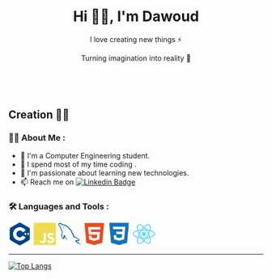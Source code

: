 <h1 align="center"> Hi 👋🏻, I'm Dawoud</br> 
</h1>
<p align="center">I love creating new things ⚡</p>
<p align="center">Turning imagination into reality 🚀</p>
<p align="center">

 <a href="https://dawoud007.github.io/pw4m/" target="_blank"><img alt="" src="https://img.shields.io/badge/Portfolio-000?logo=vercel&logoColor=yellow&style=for-the-badge" style="vertical-align:center" /></a>

<a href="https://www.linkedin.com/in/mohamed-dawoud-ba04701b9/" target="_blank"><img alt="" src="https://img.shields.io/badge/LinkedIn-000?logo=linkedin&logoColor=0A66C2&style=for-the-badge" style="vertical-align:center" /></a>
</p>

## Creation 👨‍💻
### 👨‍💻 About Me :
- 🔭 I'm a Computer Engineering student.
- 🌱 I spend most of my time  coding .
- 👯 I'm passionate about learning new technologies.
- 📫 Reach me on [![Linkedin Badge](https://img.shields.io/badge/-dawoud-blue?style=flat&logo=Linkedin&logoColor=white)](https://www.linkedin.com/in/mohamed-dawood-ba04701b9/)


### :hammer_and_wrench: Languages and Tools :
<div>

   <img src="https://github.com/devicons/devicon/blob/master/icons/cplusplus/cplusplus-plain.svg" width="45" height="45"/>
   <img src="https://github.com/devicons/devicon/blob/master/icons/javascript/javascript-plain.svg" width="45" height="45"/>
  
   <img src="https://github.com/devicons/devicon/blob/master/icons/mysql/mysql-plain.svg" width="45" height="45"/>

   <img src="https://github.com/devicons/devicon/blob/master/icons/html5/html5-plain.svg" width="45" height="45"/>
   <img src="https://github.com/devicons/devicon/blob/master/icons/css3/css3-plain.svg" width="45" height="45"/>
   <img src="https://github.com/devicons/devicon/blob/master/icons/react/react-original.svg" width="45" height="45"/>

</div>


---


[![Top Langs](https://github-readme-stats.vercel.app/api/top-langs/?username=dawoud007&layout=compact&theme=radical)](https://github.com/anuraghazra/github-readme-stats)

